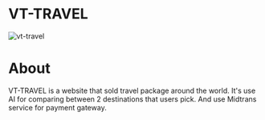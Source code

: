 # VT-TRAVEL

![vt-travel](https://github.com/vicent909/VT-TRAVEL/blob/main/vt.gif)

# About

VT-TRAVEL is a website that sold travel package around the world. It's use AI for comparing between 2 destinations that users pick. And use Midtrans service for payment gateway.
